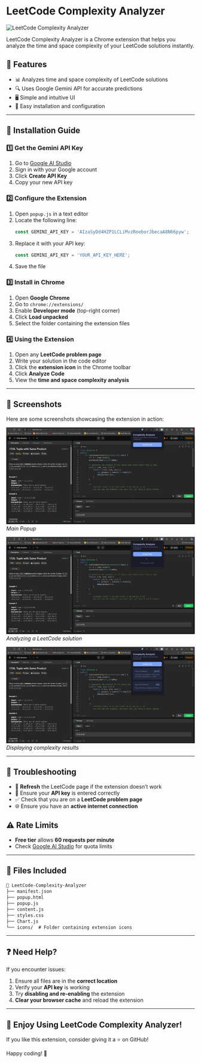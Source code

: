 # LeetCode Complexity Analyzer

![LeetCode Complexity Analyzer](icons/logo.png)

LeetCode Complexity Analyzer is a Chrome extension that helps you analyze the time and space complexity of your LeetCode solutions instantly.

## 🚀 Features

- 📊 Analyzes time and space complexity of LeetCode solutions
- 🔍 Uses Google Gemini API for accurate predictions
- 🖥️ Simple and intuitive UI
- 🔧 Easy installation and configuration

---

## 📌 Installation Guide

### 1️⃣ Get the Gemini API Key

1. Go to [Google AI Studio](https://makersuite.google.com/app/apikey)
2. Sign in with your Google account
3. Click **Create API Key**
4. Copy your new API key

### 2️⃣ Configure the Extension

1. Open `popup.js` in a text editor
2. Locate the following line:
   ```js
   const GEMINI_API_KEY = 'AIzaSyDd4HZP1LCLiMvzRooborJbecaA8N66pyw';
   ```
3. Replace it with your API key:
   ```js
   const GEMINI_API_KEY = 'YOUR_API_KEY_HERE';
   ```
4. Save the file

### 3️⃣ Install in Chrome

1. Open **Google Chrome**
2. Go to `chrome://extensions/`
3. Enable **Developer mode** (top-right corner)
4. Click **Load unpacked**
5. Select the folder containing the extension files

### 4️⃣ Using the Extension

1. Open any **LeetCode problem page**
2. Write your solution in the code editor
3. Click the **extension icon** in the Chrome toolbar
4. Click **Analyze Code**
5. View the **time and space complexity analysis**

---

## 📸 Screenshots

Here are some screenshots showcasing the extension in action:

![Extension Screenshot 1](screenshots/s1.png)
*Main Popup*

![Extension Screenshot 2](screenshots/s2.png)
*Analyzing a LeetCode solution*

![Extension Screenshot 3](screenshots/s3.png)
*Displaying complexity results*

---

## 🔧 Troubleshooting

- 🔄 **Refresh** the LeetCode page if the extension doesn’t work
- 🔑 Ensure your **API key** is entered correctly
- ✅ Check that you are on a **LeetCode problem page**
- 🌐 Ensure you have an **active internet connection**

## ⚠️ Rate Limits

- **Free tier** allows **60 requests per minute**
- Check [Google AI Studio](https://makersuite.google.com/app/apikey) for quota limits

---

## 📂 Files Included

```
📂 LeetCode-Complexity-Analyzer
├── manifest.json
├── popup.html
├── popup.js
├── content.js
├── styles.css
├── Chart.js
└── icons/  # Folder containing extension icons
```

---

## ❓ Need Help?

If you encounter issues:

1. Ensure all files are in the **correct location**
2. Verify your **API key** is working
3. Try **disabling and re-enabling** the extension
4. **Clear your browser cache** and reload the extension

---

## 🎉 Enjoy Using LeetCode Complexity Analyzer!

If you like this extension, consider giving it a ⭐ on GitHub!

Happy coding! 🚀

